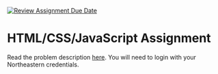[![Review Assignment Due Date](https://classroom.github.com/assets/deadline-readme-button-24ddc0f5d75046c5622901739e7c5dd533143b0c8e959d652212380cedb1ea36.svg)](https://classroom.github.com/a/A7l34C2f)
# HTML/CSS/JavaScript Assignment
Read the problem description [here](https://northeastern-my.sharepoint.com/:w:/g/personal/j_mitra_northeastern_edu/EeVF536-69RMvdl4O3xMh-8BdlwkV80x3dx5jIh_1vgM_Q?e=WJcWKW). You will need to login with your Northeastern credentials.

